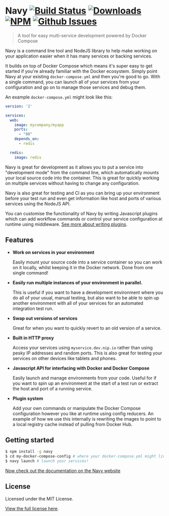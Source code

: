 Navy [![Build Status](https://github.com/moneyhub/navy/actions/workflows/build.yaml/badge.svg)](https://github.com/moneyhub/navy/actions/workflows/build.yaml) [![Downloads](https://img.shields.io/npm/dm/navy.svg)](https://npmjs.com/package/navy) [![NPM](https://img.shields.io/npm/v/navy.svg)](https://npmjs.com/package/navy) [![Github Issues](https://img.shields.io/github/license/moneyhub/navy.svg)](https://github.com/moneyhub/navy)
==================

> A tool for easy multi-service development powered by Docker Compose

Navy is a command line tool and NodeJS library to help make working on your application easier when it has many services or backing services.

It builds on top of Docker Compose which means it's super easy to get started if you're already familiar with the Docker ecosystem. Simply point Navy at your existing `docker-compose.yml` and then you're good to go. With a single command, you can launch all of your services from your configuration and go on to manage those services and debug them.

An example `docker-compose.yml` might look like this:

```yaml
version: '2'

services:
  web:
    image: mycompany/myapp
    ports:
      - "80"
    depends_on:
      - redis

  redis:
    image: redis
```

Navy is great for development as it allows you to put a service into "development mode" from the command line, which automatically mounts your local source code into the container. This is great for quickly working on multiple services without having to change any configuration.

Navy is also great for testing and CI as you can bring up your environment before your test run and even get information like host and ports of various services using the NodeJS API.

You can customise the functionality of Navy by writing Javascript plugins which can add workflow commands or control your service configuration at runtime using middleware. [See more about writing plugins](docs/writing-plugins.md).


## Features

- **Work on services in your environment**

  Easily mount your source code into a service container so you can work on it locally, whilst keeping it in the Docker network.
  Done from one single command!

- **Easily run multiple instances of your environment in parallel.**

  This is useful if you want to have a development environment where you do all of your usual, manual testing,
  but also want to be able to spin up another environment with all of your services for an automated integration test run.

- **Swap out versions of services**

  Great for when you want to quickly revert to an old version of a service.

- **Built in HTTP proxy**

  Access your services using `myservice.dev.nip.io` rather than using pesky IP addresses and random ports.
  This is also great for testing your services on other devices like tablets and phones.

- **Javascript API for interfacing with Docker and Docker Compose**

  Easily launch and manage environments from your code. Useful for if you want to spin up an environment at the start of a test run or extract the host and port of a running service.

- **Plugin system**

  Add your own commands or manipulate the Docker Compose configuration however you like at runtime using config reducers.
  An example of how we use this internally is rewriting the images to point to a local registry cache instead of pulling from Docker Hub.


## Getting started

```sh
$ npm install -g navy
$ cd my-docker-compose-config # where your docker-compose.yml might live
$ navy launch # launch your services!
```

[Now check out the documentation on the Navy website](https://moneyhub.github.io/navy/)

## License

Licensed under the MIT License.

[View the full license here](https://raw.githubusercontent.com/moneyhub/navy/master/LICENSE).
